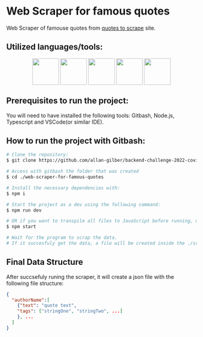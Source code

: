# Web Scraper for famous quotes

Web Scraper of famouse quotes from [quotes to scrape](http://quotes.toscrape.com/) site.

## Utilized languages/tools:
<div align="center"}>
  <img align="center" height="70px" src="https://cdn.worldvectorlogo.com/logos/logo-javascript.svg" />
  <img align="center" height="70px" src="https://cdn.worldvectorlogo.com/logos/typescript.svg" />
  <img align="center" height="70px" src="https://cdn.worldvectorlogo.com/logos/nodejs-1.svg" />
  <img align="center" height="70px" src="https://www.vectorlogo.zone/logos/pptrdev/pptrdev-official.svg" />
  <img align="center" height="70px" src="https://cdn.worldvectorlogo.com/logos/git.svg" />
</div>

## Prerequisites to run the project:

You will need to have installed the following tools: Gitbash, Node.js, Typescript and VSCode(or similar IDE).

## How to run the project with Gitbash:

```bash
# Clone the repository:
$ git clone https://github.com/allan-gilber/backend-challenge-2022-covid-daily-cases.git

# Access with gitbash the folder that was created
$ cd ./web-scraper-for-famous-quotes

# Install the necessary dependencies with:
$ npm i

# Start the project as a dev using the following command:
$ npm run dev

# OR if you want to transpile all files to JavaScript before running, use the following command:
$ npm start

# Wait for the program to scrap the data. 
# If it succesfuly get the data, a file will be created inside the ./src/jsonData/quotesData.json
```

## Final Data Structure

After succsefuly runing the scraper, it will create a json file with the following file structure:
```json
{
  "authorName":[
    {"text": "quote text",
    "tags": ["stringOne", "stringTwo", ...]
    }, ...
  ]
}
```

